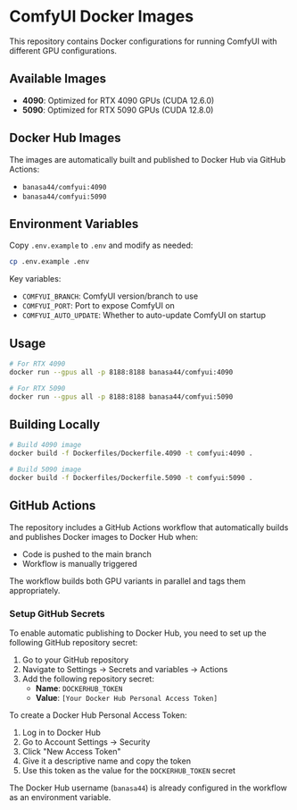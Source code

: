 # ComfyUI Docker Images

This repository contains Docker configurations for running ComfyUI with different GPU configurations.

## Available Images

- **4090**: Optimized for RTX 4090 GPUs (CUDA 12.6.0)
- **5090**: Optimized for RTX 5090 GPUs (CUDA 12.8.0)

## Docker Hub Images

The images are automatically built and published to Docker Hub via GitHub Actions:

- `banasa44/comfyui:4090`
- `banasa44/comfyui:5090`

## Environment Variables

Copy `.env.example` to `.env` and modify as needed:

```bash
cp .env.example .env
```

Key variables:

- `COMFYUI_BRANCH`: ComfyUI version/branch to use
- `COMFYUI_PORT`: Port to expose ComfyUI on
- `COMFYUI_AUTO_UPDATE`: Whether to auto-update ComfyUI on startup

## Usage

```bash
# For RTX 4090
docker run --gpus all -p 8188:8188 banasa44/comfyui:4090

# For RTX 5090
docker run --gpus all -p 8188:8188 banasa44/comfyui:5090
```

## Building Locally

```bash
# Build 4090 image
docker build -f Dockerfiles/Dockerfile.4090 -t comfyui:4090 .

# Build 5090 image
docker build -f Dockerfiles/Dockerfile.5090 -t comfyui:5090 .
```

## GitHub Actions

The repository includes a GitHub Actions workflow that automatically builds and publishes Docker images to Docker Hub when:

- Code is pushed to the main branch
- Workflow is manually triggered

The workflow builds both GPU variants in parallel and tags them appropriately.

### Setup GitHub Secrets

To enable automatic publishing to Docker Hub, you need to set up the following GitHub repository secret:

1. Go to your GitHub repository
2. Navigate to Settings → Secrets and variables → Actions
3. Add the following repository secret:
   - **Name**: `DOCKERHUB_TOKEN`
   - **Value**: `[Your Docker Hub Personal Access Token]`

To create a Docker Hub Personal Access Token:
1. Log in to Docker Hub
2. Go to Account Settings → Security
3. Click "New Access Token"
4. Give it a descriptive name and copy the token
5. Use this token as the value for the `DOCKERHUB_TOKEN` secret

The Docker Hub username (`banasa44`) is already configured in the workflow as an environment variable.
